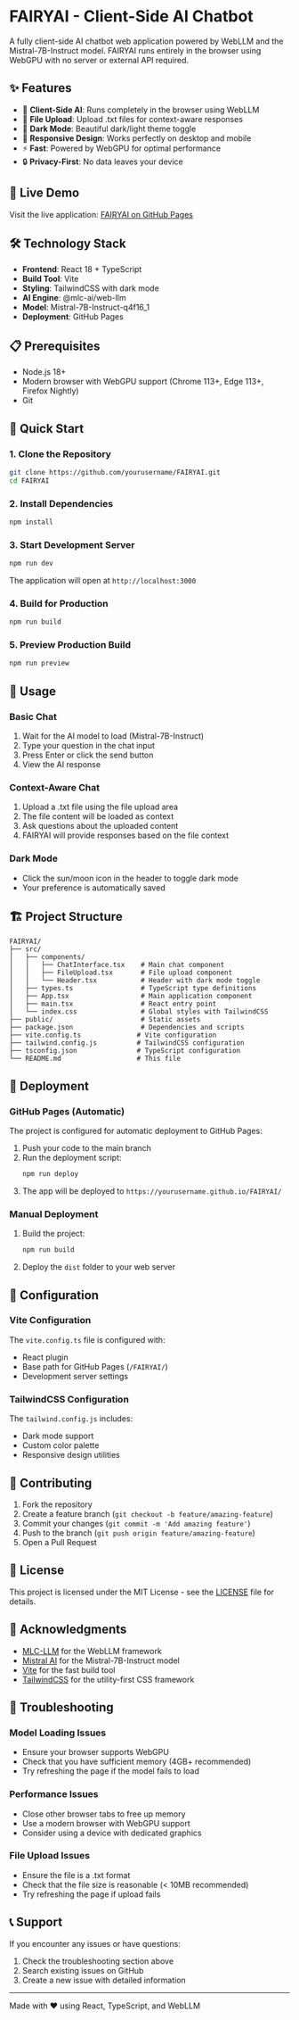 # FAIRYAI - Client-Side AI Chatbot

A fully client-side AI chatbot web application powered by WebLLM and the Mistral-7B-Instruct model. FAIRYAI runs entirely in the browser using WebGPU with no server or external API required.

## ✨ Features

- 🤖 **Client-Side AI**: Runs completely in the browser using WebLLM
- 📁 **File Upload**: Upload .txt files for context-aware responses
- 🌙 **Dark Mode**: Beautiful dark/light theme toggle
- 📱 **Responsive Design**: Works perfectly on desktop and mobile
- ⚡ **Fast**: Powered by WebGPU for optimal performance
- 🔒 **Privacy-First**: No data leaves your device

## 🚀 Live Demo

Visit the live application: [FAIRYAI on GitHub Pages](https://yourusername.github.io/FAIRYAI/)

## 🛠️ Technology Stack

- **Frontend**: React 18 + TypeScript
- **Build Tool**: Vite
- **Styling**: TailwindCSS with dark mode
- **AI Engine**: @mlc-ai/web-llm
- **Model**: Mistral-7B-Instruct-q4f16_1
- **Deployment**: GitHub Pages

## 📋 Prerequisites

- Node.js 18+ 
- Modern browser with WebGPU support (Chrome 113+, Edge 113+, Firefox Nightly)
- Git

## 🚀 Quick Start

### 1. Clone the Repository

```bash
git clone https://github.com/yourusername/FAIRYAI.git
cd FAIRYAI
```

### 2. Install Dependencies

```bash
npm install
```

### 3. Start Development Server

```bash
npm run dev
```

The application will open at `http://localhost:3000`

### 4. Build for Production

```bash
npm run build
```

### 5. Preview Production Build

```bash
npm run preview
```

## 📖 Usage

### Basic Chat
1. Wait for the AI model to load (Mistral-7B-Instruct)
2. Type your question in the chat input
3. Press Enter or click the send button
4. View the AI response

### Context-Aware Chat
1. Upload a .txt file using the file upload area
2. The file content will be loaded as context
3. Ask questions about the uploaded content
4. FAIRYAI will provide responses based on the file context

### Dark Mode
- Click the sun/moon icon in the header to toggle dark mode
- Your preference is automatically saved

## 🏗️ Project Structure

```
FAIRYAI/
├── src/
│   ├── components/
│   │   ├── ChatInterface.tsx    # Main chat component
│   │   ├── FileUpload.tsx       # File upload component
│   │   └── Header.tsx           # Header with dark mode toggle
│   ├── types.ts                 # TypeScript type definitions
│   ├── App.tsx                  # Main application component
│   ├── main.tsx                 # React entry point
│   └── index.css                # Global styles with TailwindCSS
├── public/                      # Static assets
├── package.json                 # Dependencies and scripts
├── vite.config.ts              # Vite configuration
├── tailwind.config.js          # TailwindCSS configuration
├── tsconfig.json               # TypeScript configuration
└── README.md                   # This file
```

## 🚀 Deployment

### GitHub Pages (Automatic)

The project is configured for automatic deployment to GitHub Pages:

1. Push your code to the main branch
2. Run the deployment script:
   ```bash
   npm run deploy
   ```
3. The app will be deployed to `https://yourusername.github.io/FAIRYAI/`

### Manual Deployment

1. Build the project:
   ```bash
   npm run build
   ```
2. Deploy the `dist` folder to your web server

## 🔧 Configuration

### Vite Configuration
The `vite.config.ts` file is configured with:
- React plugin
- Base path for GitHub Pages (`/FAIRYAI/`)
- Development server settings

### TailwindCSS Configuration
The `tailwind.config.js` includes:
- Dark mode support
- Custom color palette
- Responsive design utilities

## 🤝 Contributing

1. Fork the repository
2. Create a feature branch (`git checkout -b feature/amazing-feature`)
3. Commit your changes (`git commit -m 'Add amazing feature'`)
4. Push to the branch (`git push origin feature/amazing-feature`)
5. Open a Pull Request

## 📝 License

This project is licensed under the MIT License - see the [LICENSE](LICENSE) file for details.

## 🙏 Acknowledgments

- [MLC-LLM](https://github.com/mlc-ai/mlc-llm) for the WebLLM framework
- [Mistral AI](https://mistral.ai/) for the Mistral-7B-Instruct model
- [Vite](https://vitejs.dev/) for the fast build tool
- [TailwindCSS](https://tailwindcss.com/) for the utility-first CSS framework

## 🐛 Troubleshooting

### Model Loading Issues
- Ensure your browser supports WebGPU
- Check that you have sufficient memory (4GB+ recommended)
- Try refreshing the page if the model fails to load

### Performance Issues
- Close other browser tabs to free up memory
- Use a modern browser with WebGPU support
- Consider using a device with dedicated graphics

### File Upload Issues
- Ensure the file is a .txt format
- Check that the file size is reasonable (< 10MB recommended)
- Try refreshing the page if upload fails

## 📞 Support

If you encounter any issues or have questions:
1. Check the troubleshooting section above
2. Search existing issues on GitHub
3. Create a new issue with detailed information

---

Made with ❤️ using React, TypeScript, and WebLLM 